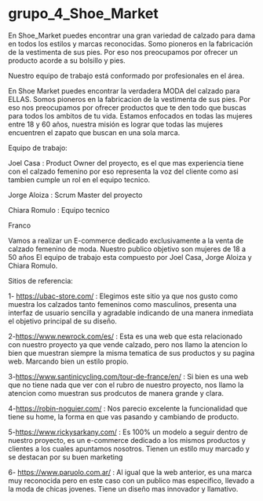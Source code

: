 # grupo_4_Shoe_Market
En Shoe_Market puedes encontrar una gran variedad de calzado para dama en todos 
los estilos y marcas reconocidas.
Somo pioneros en la fabricación de la vestimenta de sus pies. Por eso nos preocupamos por ofrecer un producto acorde a su 
bolsillo y pies.

Nuestro equipo de trabajo está conformado por profesionales en el área.


En Shoe Market puedes encontrar la verdadera MODA del calzado para ELLAS.
Somos pioneros en la fabricacion de la vestimenta de sus pies. Por eso nos preocupamos por ofrecer productos que te den todo que buscas para todos los ambitos de tu vida.
Estamos enfocados en todas las mujeres entre 18 y 60 años, nuestra misión es lograr que todas las mujeres encuentren el zapato que buscan en una sola marca.


Equipo de trabajo:

Joel Casa : Product Owner del proyecto, es el que mas experiencia tiene con el calzado femenino por eso representa la voz del cliente como asi tambien cumple un rol en el equipo tecnico.

Jorge Aloiza : Scrum Master del proyecto

Chiara Romulo : Equipo tecnico

Franco 



Vamos a realizar un E-commerce dedicado exclusivamente a la venta de calzado femenino de moda.
Nuestro publico objetivo son mujeres de 18 a 50 años 
El equipo de trabajo esta compuesto por Joel Casa, Jorge Aloiza y Chiara Romulo.



Sitios de referencia:

1- https://ubac-store.com/ : Elegimos este sitio ya que nos gusto como muestra los calzados tanto femeninos como masculinos, presenta una interfaz de usuario sencilla y agradable indicando de una manera inmediata el objetivo principal de su diseño.

2-https://www.newrock.com/es/ : Esta es una web que esta relacionado con nuestro proyecto ya que vende calzado, pero nos llamo la atencion lo bien que muestran siempre la misma tematica de sus productos y su pagina web. Marcando bien un estilo propio.

3-https://www.santinicycling.com/tour-de-france/en/ : Si bien es una web que no tiene nada que ver con el rubro de nuestro proyecto, nos llamo la atencion como muestran sus prodcutos de manera grande y clara.

4-https://robin-noguier.com/ : Nos parecio excelente la funcionalidad que tiene su home, la forma en que vas pasando y cambiando de producto.

5-https://www.rickysarkany.com/ : Es 100% un modelo a seguir dentro de nuestro proyecto, es un e-commerce dedicado a los mismos productos y clientes a los cuales apuntamos nosotros. Tienen un estilo muy marcado y se destacan por su buen marketing

6- https://www.paruolo.com.ar/ : Al igual que la web anterior, es una marca muy reconocida pero en este caso con un publico mas especifico, llevado a la moda de chicas jovenes. Tiene un diseño mas innovador y llamativo.
